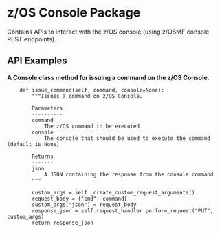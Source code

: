 z/OS Console Package
====================

Contains APIs to interact with the z/OS console (using z/OSMF console REST endpoints).

API Examples
------------

<strong>A Console class method for issuing a command on the z/OS Console.</strong>  

```
    def issue_command(self, command, console=None):
        """Issues a command on z/OS Console.
    
        Parameters
        ----------
        command
            The z/OS command to be executed
        console
            The console that should be used to execute the command (default is None)
    
        Returns
        -------
        json
            A JSON containing the response from the console command
        """
        
        custom_args = self._create_custom_request_arguments()
        request_body = {"cmd": command}
        custom_args["json"] = request_body
        response_json = self.request_handler.perform_request("PUT", custom_args)
        return response_json
```
